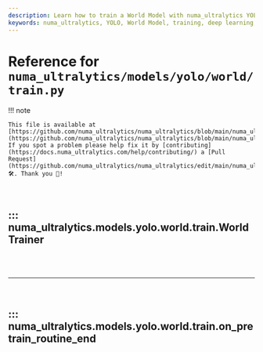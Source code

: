 ```yaml
---
description: Learn how to train a World Model with numa_ultralytics YOLO using advanced techniques and customizable options for optimal performance.
keywords: numa_ultralytics, YOLO, World Model, training, deep learning, computer vision, AI, machine learning, tutorial
---
```


# Reference for `numa_ultralytics/models/yolo/world/train.py`

!!! note

    This file is available at [https://github.com/numa_ultralytics/numa_ultralytics/blob/main/numa_ultralytics/models/yolo/world/train.py](https://github.com/numa_ultralytics/numa_ultralytics/blob/main/numa_ultralytics/models/yolo/world/train.py). If you spot a problem please help fix it by [contributing](https://docs.numa_ultralytics.com/help/contributing/) a [Pull Request](https://github.com/numa_ultralytics/numa_ultralytics/edit/main/numa_ultralytics/models/yolo/world/train.py) 🛠️. Thank you 🙏!

<br>

## ::: numa_ultralytics.models.yolo.world.train.WorldTrainer

<br><br><hr><br>

## ::: numa_ultralytics.models.yolo.world.train.on_pretrain_routine_end

<br><br>
